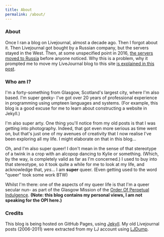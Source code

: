 ```yaml
---
title: About
permalink: /about/
---
```

### About

Once I ran a blog on Livejournal, almost a decade ago. Then I forgot about it. Then Livejournal got bought by a Russian company, but the servers stayed in the West. Then, at some unspecified point in 2016, [the servers moved to Russia](https://puzzling.org/politics-and-society/2017/01/if-youre-still-maintaining-a-livejournal-your-journals-now-in-russia/) before anyone noticed.
Why this is a problem, why it prompted me to move my LiveJournal blog to this site [is explained in this post](/2019/05/22/About-Deadjournal.html).

### Who am I?

I'm a forty-something from Glasgow, Scotland's largest city, where I'm also based. I'm super geeky- I've got over 20 years of professional experience in programming using umpteen languages and systems. (For example, this blog is a good excuse for me to learn about constructing a website in Jekyll.)

I'm also super arty. One thing you'll notice from my old posts is that I was getting into photography. Indeed, that got even more serious as time went on, but that's just one of my avenues of creativity that I now realise I've been exploring all my life. I might elaborate on that in this blog...

Oh, and I'm also super queer! I don't mean in the sense of that stereotype of a twink in a crop with an alcopop dancing to Kylie or something. (Which, by the way, is completely valid as far as I'm concerned.) I used to buy into that stereotype, so it took quite a while for me to look at my life, and acknowledge that, *yes*... I am **super** queer. (Even getting used to the word "queer" took some work BTW)

Whilst I'm there: one of the aspects of my queer life is that I'm a queer secular nun- as part of the Glasgow Mission of the [Order Of Perpetual Indulgence]({{"/tags/opi.html"|relative_url}}). **(Note: this blog contains my personal views, I am not speaking for the OPI here.)**

### Credits

This blog is being hosted on GitHub Pages, using [Jekyll](https://github.com/jekyll). My
old Livejournal posts (2006-2011) were extracted from my LJ account using 
[LJDump](https://hewgill.com/ljdump/).

